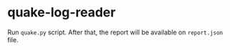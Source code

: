 # quake-log-reader
Run `quake.py` script. After that, the report will be available on `report.json` file.
